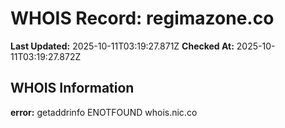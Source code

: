 # WHOIS Record: regimazone.co

**Last Updated:** 2025-10-11T03:19:27.871Z
**Checked At:** 2025-10-11T03:19:27.872Z

## WHOIS Information

**error:** getaddrinfo ENOTFOUND whois.nic.co

